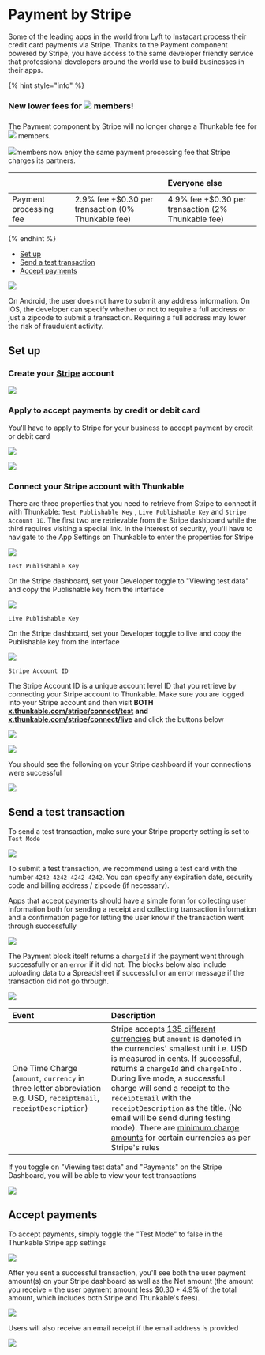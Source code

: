 # Payment by Stripe

Some of the leading apps in the world from Lyft to Instacart process their credit card payments via Stripe. Thanks to the Payment component powered by Stripe, you have access to the same developer friendly service that professional developers around the world use to build businesses in their apps.

{% hint style="info" %}
### New lower fees for ![](.gitbook/assets/pro.png) members! 

### 

The Payment component by Stripe will no longer charge a Thunkable fee for ![](.gitbook/assets/pro.png) members. 

![](.gitbook/assets/pro.png)members now enjoy the same payment processing fee that Stripe charges its partners.



<table>
  <thead>
    <tr>
      <th style="text-align:left"></th>
      <th style="text-align:left">
        <p></p>
        <p>
          <img src=".gitbook/assets/pro.png" alt/>
        </p>
      </th>
      <th style="text-align:left">Everyone else</th>
    </tr>
  </thead>
  <tbody>
    <tr>
      <td style="text-align:left">Payment processing fee</td>
      <td style="text-align:left">2.9% fee +$0.30 per transaction (0% Thunkable fee)</td>
      <td style="text-align:left">4.9% fee +$0.30 per transaction (2% Thunkable fee)</td>
    </tr>
  </tbody>
</table>
{% endhint %}

* [Set up](payment.md#set-up)
* [Send a test transaction](payment.md#send-a-test-transaction)
* [Accept payments](payment.md#accept-payments)

![](.gitbook/assets/thunkable-documentation-exhibits-71.png)

On Android, the user does not have to submit any address information. On iOS, the developer can specify whether or not to require a full address or just a zipcode to submit a transaction. Requiring a full address may lower the risk of fraudulent activity.

## Set up

### Create your [Stripe](https://stripe.com/) account

![](.gitbook/assets/payment-stripe-fig-1%20%281%29.png)

### Apply to accept payments by credit or debit card

You'll have to apply to Stripe for your business to accept payment by credit or debit card

![](.gitbook/assets/payment-stripe-fig-2%20%282%29.png)

![](.gitbook/assets/payment-stripe-fig-3.png)

### Connect your Stripe account with Thunkable

There are three properties that you need to retrieve from Stripe to connect it with Thunkable: `Test Publishable Key` , `Live Publishable Key` and `Stripe Account ID`. The first two are retrievable from the Stripe dashboard while the third requires visiting a special link. In the interest of security, you'll have to navigate to the App Settings on Thunkable to enter the properties for Stripe

![](.gitbook/assets/payment-stripe-fig-7%20%284%29.png)

`Test Publishable Key`

On the Stripe dashboard, set your Developer toggle to "Viewing test data" and copy the Publishable key from the interface

![](.gitbook/assets/payment-stripe-fig-8%20%281%29.png)

`Live Publishable Key`

On the Stripe dashboard, set your Developer toggle to live and copy the Publishable key from the interface

![](.gitbook/assets/payment-stripe-fig-9%20%282%29.png)

`Stripe Account ID`

The Stripe Account ID is a unique account level ID that you retrieve by connecting your Stripe account to Thunkable. Make sure you are logged into your Stripe account and then visit **BOTH** [**x.thunkable.com/stripe/connect/test**](https://x.thunkable.com/stripe/connect/test) **and** [**x.thunkable.com/stripe/connect/live**](https://x.thunkable.com/stripe/connect/live) and click the buttons below

![](.gitbook/assets/payment-stripe-fig-10%20%281%29.png)

![](.gitbook/assets/payment-stripe-fig-11.png)

You should see the following on your Stripe dashboard if your connections were successful

![](.gitbook/assets/payment-stripe-fig-18%20%281%29.png)

## Send a test transaction

To send a test transaction, make sure your Stripe property setting is set to `Test Mode`

![](.gitbook/assets/payment-stripe-fig-7%20%282%29.png)

To submit a test transaction, we recommend using a test card with the number `4242 4242 4242 4242`. You can specify any expiration date, security code and billing address / zipcode \(if necessary\).

Apps that accept payments should have a simple form for collecting user information both for sending a receipt and collecting transaction information and a confirmation page for letting the user know if the transaction went through successfully

![](.gitbook/assets/payment-stripe-fig-12%20%281%29.png)

The Payment block itself returns a `chargeId` if the payment went through successfully or an `error` if it did not. The blocks below also include uploading data to a Spreadsheet if successful or an error message if the transaction did not go through.

![](.gitbook/assets/payment-stripe-fig-4%20%281%29.png)

| Event | Description |
| :--- | :--- |
| One Time Charge \(`amount`, `currency` in three letter abbreviation e.g. USD, `receiptEmail`, `receiptDescription`\) | Stripe accepts [135 different currencies](https://stripe.com/docs/currencies#charge-currencies) but `amount` is denoted in the currencies' smallest unit i.e. USD is measured in cents. If successful, returns a `chargeId` and `chargeInfo` . During live mode, a successful charge will send a receipt to the `receiptEmail` with the `receiptDescription` as the title. \(No email will be send during testing mode\). There are [minimum charge amounts](https://stripe.com/docs/currencies#charge-currencies) for certain currencies as per Stripe's rules |

If you toggle on "Viewing test data" and "Payments" on the Stripe Dashboard, you will be able to view your test transactions

![](.gitbook/assets/payment-stripe-fig-15%20%281%29.png)

## Accept payments

To accept payments, simply toggle the "Test Mode" to false in the Thunkable Stripe app settings

![](.gitbook/assets/payment-stripe-fig-14.png)

After you sent a successful transaction, you'll see both the user payment amount\(s\) on your Stripe dashboard as well as the Net amount \(the amount you receive = the user payment amount less $0.30 + 4.9% of the total amount, which includes both Stripe and Thunkable's fees\).

![](.gitbook/assets/payment-stripe-fig-16.png)

Users will also receive an email receipt if the email address is provided

![](.gitbook/assets/payment-stripe-fig-17.png)

